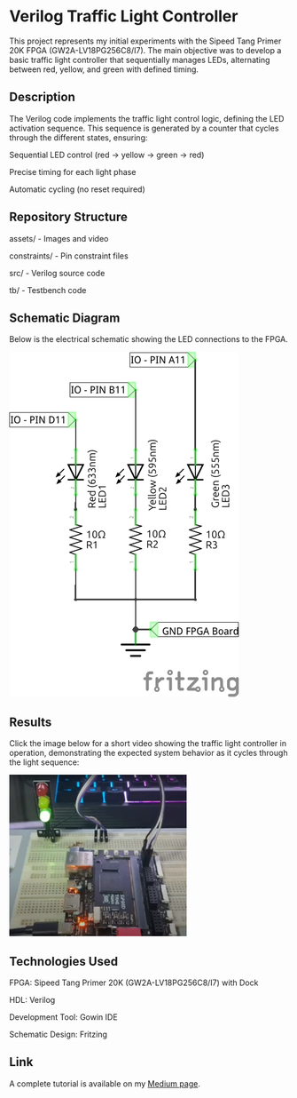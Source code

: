 # Verilog Traffic Light Controller

This project represents my initial experiments with the Sipeed Tang Primer 20K FPGA (GW2A-LV18PG256C8/I7). The main objective was to develop a basic traffic light controller that sequentially manages LEDs, alternating between red, yellow, and green with defined timing.

## Description
The Verilog code implements the traffic light control logic, defining the LED activation sequence. This sequence is generated by a counter that cycles through the different states, ensuring:

Sequential LED control (red → yellow → green → red)

Precise timing for each light phase

Automatic cycling (no reset required)

## Repository Structure
assets/ - Images and video

constraints/ - Pin constraint files

src/ - Verilog source code

tb/ - Testbench code

## Schematic Diagram

Below is the electrical schematic showing the LED connections to the FPGA.

![Schematics](https://github.com/mcleber/Verilog_Traffic_Light/blob/main/assets/traffic_light_schem.jpg)

## Results

Click the image below for a short video showing the traffic light controller in operation, demonstrating the expected system behavior as it cycles through the light sequence:

[![Watch the video](https://github.com/mcleber/Verilog_Traffic_Light/blob/main/assets/imagem_video.png)](https://youtu.be/ONJCw0yPPp8?si=ygO_kFMLyOfD9sJu
)

## Technologies Used
FPGA: Sipeed Tang Primer 20K (GW2A-LV18PG256C8/I7) with Dock

HDL: Verilog

Development Tool: Gowin IDE

Schematic Design: Fritzing

## Link

A complete tutorial is available on my [Medium page](https://medium.com/@mcleber/building-a-traffic-light-with-verilog-on-the-sipeed-tang-primer-20k-4fccd783e5d1).
